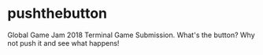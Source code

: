  # pushthebutton
  Global Game Jam 2018 Terminal Game Submission.
  What's the button? Why not push it and see what happens!

